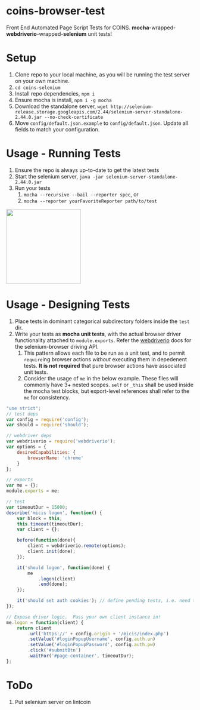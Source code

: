 # coins-browser-test
Front End Automated Page Script Tests for COINS.  **mocha**-wrapped-**webdriverio**-wrapped-**selenium** unit tests!

# Setup

1. Clone repo to your local machine, as you will be running the test server on your own machine.
1. `cd coins-selenium`
1. Install repo dependencies, `npm i`
1. Ensure mocha is install, `npm i -g mocha`
1. Download the standalone server, `wget http://selenium-release.storage.googleapis.com/2.44/selenium-server-standalone-2.44.0.jar --no-check-certificate`
1. Move `config/default.json.example` to `config/default.json`.  Update all fields to match your configuration.

# Usage - Running Tests
1. Ensure the repo is always up-to-date to get the latest tests
1. Start the selenium server, `java -jar selenium-server-standalone-2.44.0.jar`
1. Run your tests
    1. `mocha --recursive --bail --reporter spec`, or
    1. `mocha --reporter yourFavoriteReporter path/to/test`

<img src="https://raw.githubusercontent.com/MRN-Code/coins-selenium/master/img/test_example_output.png" height="200"  >


# Usage - Designing Tests
1. Place tests in dominant categorical subdirectory folders inside the `test` dir.
1. Write your tests as **mocha unit tests**, with the actual browser driver functionality attached to `module.exports`.  Refer the [webdriverio](http://webdriver.io/) docs for the selenium-browser driving API.
    1. This pattern allows each file to be run as a unit test, and to permit `require`ing browser actions *without* executing them in depedenent tests.  **It is not required** that pure browser actions have associated unit tests.
    1. Consider the usage of `me` in the below example.  These files will commonly have 3+ nested scopes.  `self` or `_this` shall be used inside the mocha test blocks, but export-level references shall refer to the `me` for consistency. 

```js
"use strict";
// test deps
var config = require('config');
var should = require('should');

// webdriver deps
var webdriverio = require('webdriverio');
var options = {
    desiredCapabilities: {
        browserName: 'chrome'
    }
};

// exports
var me = {};
module.exports = me;

// test
var timeoutDur = 15000;
describe('micis logon', function() {
    var block = this;
    this.timeout(timeoutDur);
    var client = {};

    before(function(done){
        client = webdriverio.remote(options);
        client.init(done);
    });

    it('should logon', function(done) {
        me
            .logon(client)
            .end(done);
    });

    it('should set auth cookies'); // define pending tests, i.e. need to be written or are being ignored
});

// Expose driver logic.  Pass your own client instance in!
me.logon = function(client) {
    return client
        .url('https://' + config.origin + '/micis/index.php')
        .setValue('#loginPopupUsername', config.auth.un)
        .setValue('#loginPopupPassword', config.auth.pw)
        .click('#submitBtn')
        .waitFor('#page-container', timeoutDur);
};
```

# ToDo
1. Put selenium server on lintcoin

